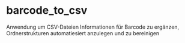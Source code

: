 # barcode_to_csv
Anwendung um CSV-Dateien Informationen für Barcode zu ergänzen, Ordnerstrukturen automatiesiert anzulegen und zu bereinigen
